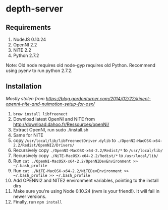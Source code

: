 # depth-server
## Requirements
1. NodeJS 0.10.24
2. OpenNI 2.2
3. NiTE 2.2
4. Python 2.7.2

Note: Old node requires old node-gyp requires old Python. Recommend using pyenv to run python 2.7.2.

## Installation
_Mostly stolen from https://blog.gordonturner.com/2014/02/22/kinect-openni-nite-and-nuimotion-setup-for-osx/_

1. `brew install libfreenect`
2. Download latest OpenNI and NiTE from http://download.dahoo.fr/Ressources/openNi/
3. Extract OpenNI, run sudo ./install.sh
4. Same for NiTE
5. copy `/usr/local/lib/libFreenectDriver.dylib` to `./OpenNI-MacOSX-x64-2.2/Redist/OpenNI2/Drivers/`
6. Recursively copy `./OpenNI-MacOSX-x64-2.2/Redist/*` to `/usr/local/lib/`
7. Recursively copy `./NiTE-MacOSX-x64-2.2/Redist/*` to `/usr/local/lib/`
8. Run `cat ./OpenNI-MacOSX-x64-2.2/OpenNIDevEnvironment >> ~/.bash_profile`
9. Run `cat ./NiTE-MacOSX-x64-2.2/NiTEDevEnvironment >> ~/.bash_profile >> ~/.bash_profile`
10. Add OPENNI2 and NITE2 environment variables, pointing to the install dirs
11. Make sure you're using Node 0.10.24 (nvm is your friend!). It will fail in newer versions.
12. Finally, run `npm install` 
